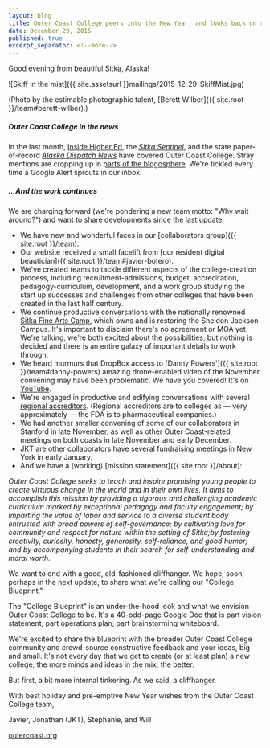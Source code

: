 ```yaml
---
layout: blog
title: Outer Coast College peers into the New Year, and looks back on recent past
date: December 29, 2015
published: true
excerpt_separator: <!--more-->
---
```


Good evening from beautiful Sitka, Alaska!

![Skiff in the mist]({{ site.assetsurl }}mailings/2015-12-29-SkiffMist.jpg)

(Photo by the estimable photographic talent, [Berett Wilber]({{ site.root }}/team#berett-wilber).)​

##### Outer Coast College in the news

In the last month, [Inside Higher Ed](https://www.insidehighered.com/news/2015/12/11/outer-coast-college-seeks-replicate-deep-springs-success), the [_Sitka Sentinel_](http://sitkasentinel.com/7/2012-05-10-22-08-10/local-news/9434-group-targets-sj-campus-for-new-college), and the state paper-of-record [_Alaska Dispatch News_](http://www.adn.com/article/20151217/lawmaker-plans-new-unusual-private-college-sitka) have covered Outer Coast College. Stray mentions are cropping up in [parts of the blogosphere](http://www.yesandyes.org/2015/12/web-time-wasters-71.html). We're tickled every time a Google Alert sprouts in our inbox.

<!--more-->

##### ...And the work continues

We are charging forward (we're pondering a new team motto: "Why wait around?") and want to share developments since the last update:

- We have new and wonderful faces in our [collaborators group]({{ site.root }}/team).
- Our website received a small facelift from [our resident digital beautician]({{ site.root }}/team#javier-botero).
- We've created teams to tackle different aspects of the college-creation process, including recruitment-admissions, budget, accreditation, pedagogy-curriculum, development, and a work group studying the start up successes and challenges from other colleges that have been created in the last half century.
- We continue productive conversations with the nationally renowned [Sitka Fine Arts Camp](http://fineartscamp.org/), which owns and is restoring the Sheldon Jackson Campus. It's important to disclaim there's no agreement or MOA yet. We're talking, we're both excited about the possibilities, but nothing is decided and there is an entire galaxy of important details to work through.
- We heard murmurs that DropBox access to [Danny Powers']({{ site.root }}/team#danny-powers) amazing drone-enabled video of the November convening may have been problematic. We have you covered! It's on [YouTube](https://www.youtube.com/watch?v=bUrErrNVjXc&feature=youtu.be).
- We're engaged in productive and edifying conversations with several [regional accreditors](https://en.wikipedia.org/wiki/Regional_accreditation). (Regional accreditors are to colleges as — very approximately — the FDA is to pharmaceutical companies.)
- We had another smaller convening of some of our collaborators in Stanford in late November, as well as other Outer Coast-related meetings on both coasts in late November and early December.
- JKT are other collaborators have several fundraising meetings in New York in early January.
- And we have a (working) [mission statement]({{ site.root }}/about):

_Outer Coast College seeks to teach and inspire promising young people to create virtuous change in the world and in their own lives. It aims to accomplish this mission by providing a rigorous and challenging academic curriculum marked by exceptional pedagogy and faculty engagement; by imparting the value of labor and service to a diverse student body entrusted with broad powers of self-governance; by cultivating love for community and respect for nature within the setting of Sitka;by fostering creativity, curiosity, honesty, generosity, self-reliance, and good humor; and by accompanying students in their search for self-understanding and moral worth._

We want to end with a good, old-fashioned cliffhanger. We hope, soon, perhaps in the next update, to share what we're calling our "College Blueprint."

The "College Blueprint" is an under-the-hood look and what we envision Outer Coast College to be. It's a 40-odd-page Google Doc that is part vision statement, part operations plan, part brainstorming whiteboard.

We're excited to share the blueprint with the broader Outer Coast College community and crowd-source constructive feedback and your ideas, big and small. It's not every day that we get to create (or at least plan) a new college; the more minds and ideas in the mix, the better.

But first, a bit more internal tinkering. As we said, a cliffhanger.

With best holiday and pre-emptive New Year wishes from the Outer Coast College team,

Javier, Jonathan (JKT), Stephanie, and Will

[outercoast.org](http://outercoast.org)

